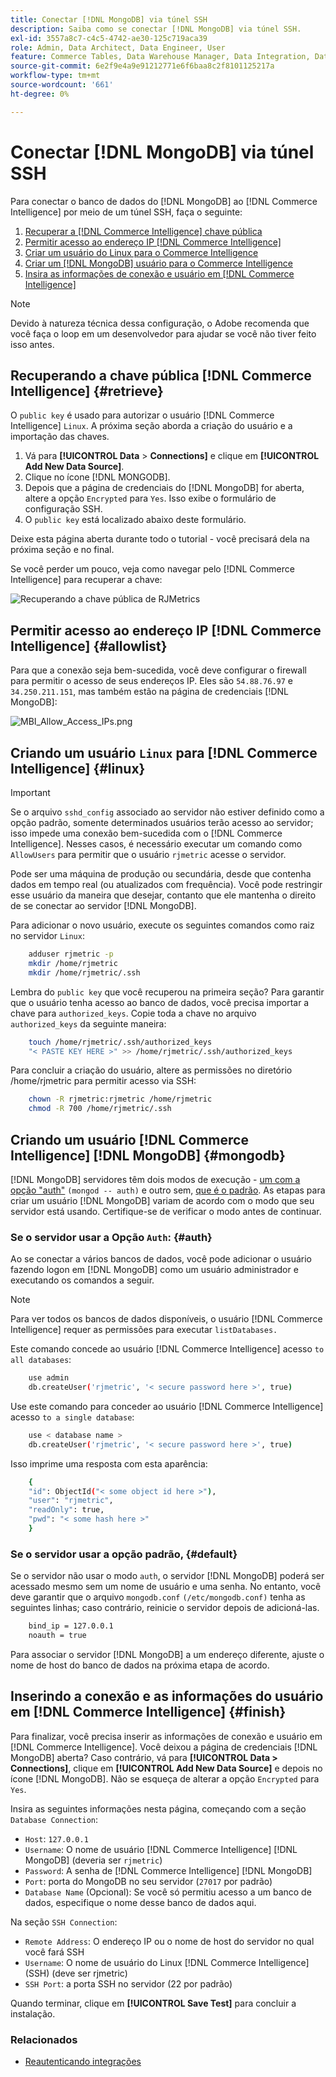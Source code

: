 ```yaml
---
title: Conectar [!DNL MongoDB] via túnel SSH
description: Saiba como se conectar [!DNL MongoDB] via túnel SSH.
exl-id: 3557a8c7-c4c5-4742-ae30-125c719aca39
role: Admin, Data Architect, Data Engineer, User
feature: Commerce Tables, Data Warehouse Manager, Data Integration, Data Import/Export
source-git-commit: 6e2f9e4a9e91212771e6f6baa8c2f8101125217a
workflow-type: tm+mt
source-wordcount: '661'
ht-degree: 0%

---
```


# Conectar [!DNL MongoDB] via túnel SSH

Para conectar o banco de dados do [!DNL MongoDB] ao [!DNL Commerce Intelligence] por meio de um túnel SSH, faça o seguinte:

1. [Recuperar a  [!DNL Commerce Intelligence] chave pública](#retrieve)
1. [Permitir acesso ao endereço IP  [!DNL Commerce Intelligence] ](#allowlist)
1. [Criar um usuário do Linux para o Commerce Intelligence](#linux)
1. [Criar um  [!DNL MongoDB] usuário para o Commerce Intelligence](#mongodb)
1. [Insira as informações de conexão e usuário em  [!DNL Commerce Intelligence]](#finish)

>[!NOTE]
>
>Devido à natureza técnica dessa configuração, o Adobe recomenda que você faça o loop em um desenvolvedor para ajudar se você não tiver feito isso antes.

## Recuperando a chave pública [!DNL Commerce Intelligence] {#retrieve}

O `public key` é usado para autorizar o usuário [!DNL Commerce Intelligence] `Linux`. A próxima seção aborda a criação do usuário e a importação das chaves.

1. Vá para **[!UICONTROL Data** > **Connections]** e clique em **[!UICONTROL Add New Data Source]**.
1. Clique no ícone [!DNL MONGODB].
1. Depois que a página de credenciais do [!DNL MongoDB] for aberta, altere a opção `Encrypted` para `Yes`. Isso exibe o formulário de configuração SSH.
1. O `public key` está localizado abaixo deste formulário.

Deixe esta página aberta durante todo o tutorial - você precisará dela na próxima seção e no final.

Se você perder um pouco, veja como navegar pelo [!DNL Commerce Intelligence] para recuperar a chave:

![Recuperando a chave pública de RJMetrics](../../../assets/MongoDB_Public_Key.gif)<!--{:.zoom}-->

## Permitir acesso ao endereço IP [!DNL Commerce Intelligence] {#allowlist}

Para que a conexão seja bem-sucedida, você deve configurar o firewall para permitir o acesso de seus endereços IP. Eles são `54.88.76.97` e `34.250.211.151`, mas também estão na página de credenciais [!DNL MongoDB]:

![MBI_Allow_Access_IPs.png](../../../assets/MBI_allow_access_IPs.png)

## Criando um usuário `Linux` para [!DNL Commerce Intelligence] {#linux}

>[!IMPORTANT]
>
>Se o arquivo `sshd_config` associado ao servidor não estiver definido como a opção padrão, somente determinados usuários terão acesso ao servidor; isso impede uma conexão bem-sucedida com o [!DNL Commerce Intelligence]. Nesses casos, é necessário executar um comando como `AllowUsers` para permitir que o usuário `rjmetric` acesse o servidor.

Pode ser uma máquina de produção ou secundária, desde que contenha dados em tempo real (ou atualizados com frequência). Você pode restringir esse usuário da maneira que desejar, contanto que ele mantenha o direito de se conectar ao servidor [!DNL MongoDB].

Para adicionar o novo usuário, execute os seguintes comandos como raiz no servidor `Linux`:

```bash
    adduser rjmetric -p
    mkdir /home/rjmetric
    mkdir /home/rjmetric/.ssh
```

Lembra do `public key` que você recuperou na primeira seção? Para garantir que o usuário tenha acesso ao banco de dados, você precisa importar a chave para `authorized_keys`. Copie toda a chave no arquivo `authorized_keys` da seguinte maneira:

```bash
    touch /home/rjmetric/.ssh/authorized_keys
    "< PASTE KEY HERE >" >> /home/rjmetric/.ssh/authorized_keys
```

Para concluir a criação do usuário, altere as permissões no diretório /home/rjmetric para permitir acesso via SSH:

```bash
    chown -R rjmetric:rjmetric /home/rjmetric
    chmod -R 700 /home/rjmetric/.ssh
```

## Criando um usuário [!DNL Commerce Intelligence] [!DNL MongoDB] {#mongodb}

[!DNL MongoDB] servidores têm dois modos de execução - [um com a opção &quot;auth&quot;](#auth) `(mongod -- auth)` e outro sem, [que é o padrão](#default). As etapas para criar um usuário [!DNL MongoDB] variam de acordo com o modo que seu servidor está usando. Certifique-se de verificar o modo antes de continuar.

### Se o servidor usar a Opção `Auth`: {#auth}

Ao se conectar a vários bancos de dados, você pode adicionar o usuário fazendo logon em [!DNL MongoDB] como um usuário administrador e executando os comandos a seguir.

>[!NOTE]
>
>Para ver todos os bancos de dados disponíveis, o usuário [!DNL Commerce Intelligence] requer as permissões para executar `listDatabases.`

Este comando concede ao usuário [!DNL Commerce Intelligence] acesso `to all databases`:

```bash
    use admin
    db.createUser('rjmetric', '< secure password here >', true)
```

Use este comando para conceder ao usuário [!DNL Commerce Intelligence] acesso `to a single database`:

```bash
    use < database name >
    db.createUser('rjmetric', '< secure password here >', true)
```

Isso imprime uma resposta com esta aparência:

```bash
    {
    "id": ObjectId("< some object id here >"),
    "user": "rjmetric",
    "readOnly": true,
    "pwd": "< some hash here >"
    }
```

### Se o servidor usar a opção padrão, {#default}

Se o servidor não usar o modo `auth`, o servidor [!DNL MongoDB] poderá ser acessado mesmo sem um nome de usuário e uma senha. No entanto, você deve garantir que o arquivo `mongodb.conf` `(/etc/mongodb.conf)` tenha as seguintes linhas; caso contrário, reinicie o servidor depois de adicioná-las.

```bash
    bind_ip = 127.0.0.1
    noauth = true
```

Para associar o servidor [!DNL MongoDB] a um endereço diferente, ajuste o nome de host do banco de dados na próxima etapa de acordo.

## Inserindo a conexão e as informações do usuário em [!DNL Commerce Intelligence] {#finish}

Para finalizar, você precisa inserir as informações de conexão e usuário em [!DNL Commerce Intelligence]. Você deixou a página de credenciais [!DNL MongoDB] aberta? Caso contrário, vá para **[!UICONTROL Data > Connections]**, clique em **[!UICONTROL Add New Data Source]** e depois no ícone [!DNL MongoDB]. Não se esqueça de alterar a opção `Encrypted` para `Yes`.

Insira as seguintes informações nesta página, começando com a seção `Database Connection`:

* `Host`: `127.0.0.1`
* `Username`: O nome de usuário [!DNL Commerce Intelligence] [!DNL MongoDB] (deveria ser `rjmetric`)
* `Password`: A senha de [!DNL Commerce Intelligence] [!DNL MongoDB]
* `Port`: porta do MongoDB no seu servidor (`27017` por padrão)
* `Database Name` (Opcional): Se você só permitiu acesso a um banco de dados, especifique o nome desse banco de dados aqui.

Na seção `SSH Connection`:

* `Remote Address`: O endereço IP ou o nome de host do servidor no qual você fará SSH
* `Username`: O nome de usuário do Linux [!DNL Commerce Intelligence] (SSH) (deve ser rjmetric)
* `SSH Port`: a porta SSH no servidor (22 por padrão)

Quando terminar, clique em **[!UICONTROL Save Test]** para concluir a instalação.

### Relacionados

* [Reautenticando integrações](https://experienceleague.adobe.com/docs/commerce-knowledge-base/kb/how-to/mbi-reauthenticating-integrations.html?lang=pt-BR)
